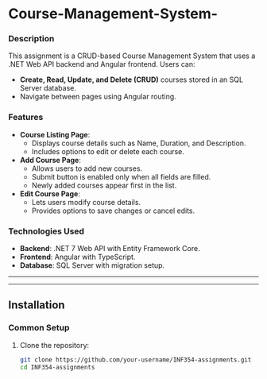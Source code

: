 # Course-Management-System-

### **Description**  
This assignment is a CRUD-based Course Management System that uses a .NET Web API backend and Angular frontend. Users can:  
- **Create, Read, Update, and Delete (CRUD)** courses stored in an SQL Server database.  
- Navigate between pages using Angular routing.  

### **Features**  
- **Course Listing Page**:  
  - Displays course details such as Name, Duration, and Description.  
  - Includes options to edit or delete each course.  
- **Add Course Page**:  
  - Allows users to add new courses.  
  - Submit button is enabled only when all fields are filled.  
  - Newly added courses appear first in the list.  
- **Edit Course Page**:  
  - Lets users modify course details.  
  - Provides options to save changes or cancel edits.  

### **Technologies Used**  
- **Backend**: .NET 7 Web API with Entity Framework Core.  
- **Frontend**: Angular with TypeScript.  
- **Database**: SQL Server with migration setup.  

---


---

## Installation  

### **Common Setup**  
1. Clone the repository:  
   ```bash
   git clone https://github.com/your-username/INF354-assignments.git
   cd INF354-assignments
